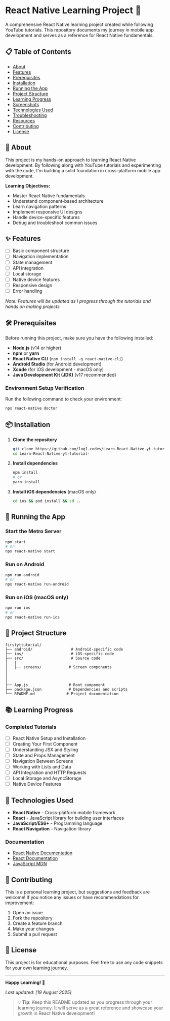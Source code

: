 # React Native Learning Project 📱

A comprehensive React Native learning project created while following YouTube tutorials. This repository documents my journey in mobile app development and serves as a reference for React Native fundamentals.

## 📋 Table of Contents

- [About](#about)
- [Features](#features)
- [Prerequisites](#prerequisites)
- [Installation](#installation)
- [Running the App](#running-the-app)
- [Project Structure](#project-structure)
- [Learning Progress](#learning-progress)
- [Screenshots](#screenshots)
- [Technologies Used](#technologies-used)
- [Troubleshooting](#troubleshooting)
- [Resources](#resources)
- [Contributing](#contributing)
- [License](#license)

## 🎯 About

This project is my hands-on approach to learning React Native development. By following along with YouTube tutorials and experimenting with the code, I'm building a solid foundation in cross-platform mobile app development.

**Learning Objectives:**
- Master React Native fundamentals
- Understand component-based architecture
- Learn navigation patterns
- Implement responsive UI designs
- Handle device-specific features
- Debug and troubleshoot common issues

## ✨ Features

- [ ] Basic component structure
- [ ] Navigation implementation
- [ ] State management
- [ ] API integration
- [ ] Local storage
- [ ] Native device features
- [ ] Responsive design
- [ ] Error handling

*Note: Features will be updated as I progress through the tutorials and hands on making projects*

## 🛠 Prerequisites

Before running this project, make sure you have the following installed:

- **Node.js** (v14 or higher)
- **npm** or **yarn**
- **React Native CLI** (`npm install -g react-native-cli`)
- **Android Studio** (for Android development)
- **Xcode** (for iOS development - macOS only)
- **Java Development Kit (JDK)** (v17 recommended)

### Environment Setup Verification

Run the following command to check your environment:

```bash
npx react-native doctor
```

## 📦 Installation

1. **Clone the repository**
   ```bash
   git clone https://github.com/log1-codes/Learn-React-Native-yt-tutorial-.git
   cd Learn-React-Native-yt-tutorial-
   ```

2. **Install dependencies**
   ```bash
   npm install
   # or
   yarn install
   ```

3. **Install iOS dependencies** (macOS only)
   ```bash
   cd ios && pod install && cd ..
   ```

## 🚀 Running the App

### Start the Metro Server
```bash
npm start
# or
npx react-native start
```

### Run on Android
```bash
npm run android
# or
npx react-native run-android
```

### Run on iOS (macOS only)
```bash
npm run ios
# or
npx react-native run-ios
```

## 📁 Project Structure

```
firstyttutorial/
├── android/                 # Android-specific code
├── ios/                     # iOS-specific code
├── src/                     # Source code
│   |
│   ├── screens/            # Screen components
│   
│  
│  
├── App.js                  # Root component
├── package.json            # Dependencies and scripts
└── README.md              # Project documentation
```

## 📚 Learning Progress

### Completed Tutorials
- [ ] React Native Setup and Installation
- [ ] Creating Your First Component
- [ ] Understanding JSX and Styling
- [ ] State and Props Management
- [ ] Navigation Between Screens
- [ ] Working with Lists and Data
- [ ] API Integration and HTTP Requests
- [ ] Local Storage and AsyncStorage
- [ ] Native Device Features

## 🧰 Technologies Used

- **React Native** - Cross-platform mobile framework
- **React** - JavaScript library for building user interfaces
- **JavaScript/ES6+** - Programming language
- **React Navigation** - Navigation library 



### Documentation
- [React Native Documentation](https://reactnative.dev/)
- [React Documentation](https://reactjs.org/)
- [JavaScript MDN](https://developer.mozilla.org/en-US/docs/Web/JavaScript)


## 🤝 Contributing

This is a personal learning project, but suggestions and feedback are welcome! If you notice any issues or have recommendations for improvement:

1. Open an issue
2. Fork the repository
3. Create a feature branch
4. Make your changes
5. Submit a pull request


## 📄 License

This project is for educational purposes. Feel free to use any code snippets for your own learning journey.

---

**Happy Learning! 🚀**

*Last updated: [19 August 2025]*

> 💡 **Tip**: Keep this README updated as you progress through your learning journey. It will serve as a great reference and showcase your growth in React Native development!